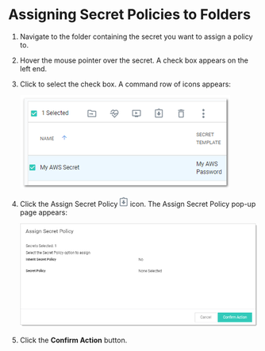 [title]: # (Assigning Secret Policies to Folders)
[tags]: # (XXX)
[priority]: # (20)

# Assigning Secret Policies to Folders

1. Navigate to the folder containing the secret you want to assign a policy to.

1. Hover the mouse pointer over the secret. A check box appears on the left end.

1. Click to select the check box. A command row of icons appears:

   ![1556825659307](images/1556825659307.png)

1. Click the Assign Secret Policy ![1556829059640](images/1556829059640.png) icon. The Assign Secret Policy pop-up page appears:

   ![1556830833553](images/1556830833553.png)

1. Click the **Confirm Action** button.
